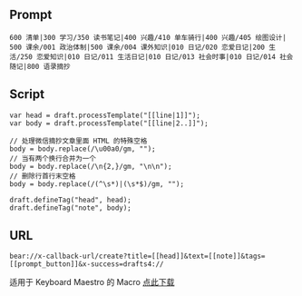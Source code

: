 ## Prompt
```
600 清单|300 学习/350 读书笔记|400 兴趣/410 单车骑行|400 兴趣/405 绘图设计| 500 课余/001 政治体制|500 课余/004 课外知识|010 日记/020 恋爱日记|200 生活/250 恋爱知识|010 日记/011 生活日记|010 日记/013 社会时事|010 日记/014 社会随记|800 语录摘抄
```

## Script
```
var head = draft.processTemplate("[[line|1]]");
var body = draft.processTemplate("[[line|2..]]");

// 处理微信摘抄文章里面 HTML 的特殊空格
body = body.replace(/\u00a0/gm, "");
// 当有两个换行合并为一个
body = body.replace(/\n{2,}/gm, "\n\n");
// 删除行首行末空格
body = body.replace(/(^\s*)|(\s*$)/gm, "");

draft.defineTag("head", head);
draft.defineTag("note", body);
```

## URL
```
bear://x-callback-url/create?title=[[head]]&text=[[note]]&tags=[[prompt_button]]&x-success=drafts4://
```

适用于 Keyboard Maestro 的 Macro [点此下载](https://github.com/JamesHopbourn/Apple-Automation/blob/master/Drafts/%E5%A4%9A%E4%B8%AA%E6%8D%A2%E8%A1%8C%E5%90%88%E5%B9%B6%EF%BC%8C%E5%8E%BB%E9%99%A4%E9%A6%96%E5%B0%BE%E7%A9%BA%E6%A0%BC%EF%BC%8C%E5%8E%BB%E9%99%A4%E7%89%B9%E6%AE%8A%E7%A9%BA%E6%A0%BC.kmmacros)
